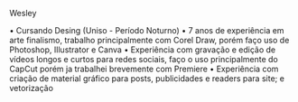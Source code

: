 Wesley

• Cursando Desing (Uniso - Período Noturno)
• 7 anos de experiência em arte finalismo, trabalho principalmente com Corel Draw, porém faço uso de Photoshop, Illustrator e Canva
• Experiência com gravação e edição de vídeos longos e curtos para redes sociais, faço o uso principalmente do CapCut porém ja trabalhei brevemente com Premiere
• Experiência com criação de material gráfico para posts, publicidades e readers para site; e vetorização
